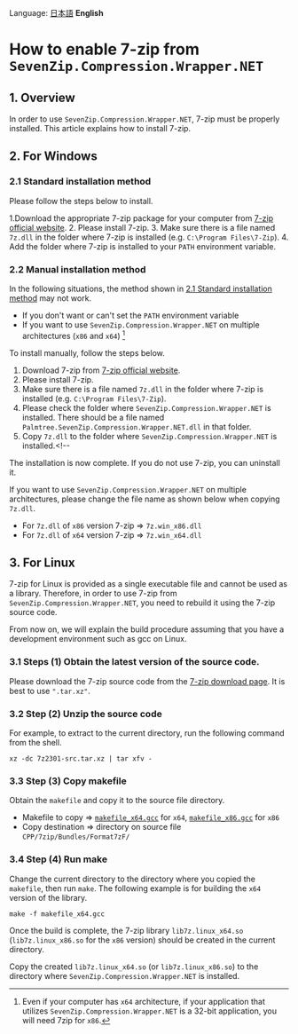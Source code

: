 ﻿Language: [日本語](HowToInstall7z_ja.md) **English**

<!--
# `SevenZip.Compression.Wrapper.NET` から 7-zip を使用可能にする方法
-->
# How to enable 7-zip from `SevenZip.Compression.Wrapper.NET`

<!--
## 1. 概要
-->
## 1. Overview

<!--
`SevenZip.Compression.Wrapper.NET` を使用するためには、7-zip を適切にインストールしなければなりません。
本稿では、7-zip のインストールの方法について説明します。
-->
In order to use `SevenZip.Compression.Wrapper.NET`, 7-zip must be properly installed.
This article explains how to install 7-zip.

<!--
## 2. Windows の場合
-->
## 2. For Windows

<!--
### 2.1 標準的なインストール方法
-->
### 2.1 Standard installation method

<!--
以下の手順でインストールしてください。
-->
Please follow the steps below to install.

<!--
1. [7-zip の公式サイト](https://7-zip.opensource.jp/) から、あなたのコンピュータに適した 7-zip のパッケージをダウンロードしてください。
2. 7-zip をインストールしてください。
3. 7-zip がインストールされたフォルダ (例: `C:\Program Files\7-Zip`) に `7z.dll` という名前のファイルがあることを確認してください。
4. 7-zip がインストールされたフォルダを `PATH` 環境変数に追加してください。
-->
1.Download the appropriate 7-zip package for your computer from [7-zip official website](https://7-zip.opensource.jp/).
2. Please install 7-zip.
3. Make sure there is a file named `7z.dll` in the folder where 7-zip is installed (e.g. `C:\Program Files\7-Zip`).
4. Add the folder where 7-zip is installed to your `PATH` environment variable.

<!--
### 2.2 手動でインストールする方法
-->
### 2.2 Manual installation method

<!--
以下のような状況の場合、[2.1 標準的なインストール方法](#21-標準的なインストール方法) で示した方法ではうまくいかない可能性があります。
-->
In the following situations, the method shown in [2.1 Standard installation method](#21-Standard-installation-method) may not work.


<!--
+ `PATH` 環境変数を設定したくない、あるいは設定できない場合
+ 複数のアーキテクチャ (`x86` および `x64`) で `SevenZip.Compression.Wrapper.NET` を利用したい場合[^1]
-->
+ If you don't want or can't set the `PATH` environment variable
+ If you want to use `SevenZip.Compression.Wrapper.NET` on multiple architectures (`x86` and `x64`) [^1]

<!--
手動でインストールするためには、以下の手順に従ってください。
-->
To install manually, follow the steps below.

<!--
1. [7-zip の公式サイト](https://7-zip.opensource.jp/) から、7-zip をダウンロードしてください。
2. 7-zip をインストールしてください。
3. 7-zip がインストールされたフォルダ (例: `C:\Program Files\7-Zip`) に `7z.dll` という名前のファイルがあることを確認してください。
4. `SevenZip.Compression.Wrapper.NET` が インストールされているフォルダを確認してください。そのフォルダには `Palmtree.SevenZip.Compression.Wrapper.NET.dll` という名前のファイルがあるはずです。
5. `7z.dll` を `SevenZip.Compression.Wrapper.NET` がインストールされているフォルダにコピーしてください。
-->
1. Download 7-zip from [7-zip official website](https://7-zip.opensource.jp/).
1. Please install 7-zip.
1. Make sure there is a file named `7z.dll` in the folder where 7-zip is installed (e.g. `C:\Program Files\7-Zip`).
1. Please check the folder where `SevenZip.Compression.Wrapper.NET` is installed. There should be a file named `Palmtree.SevenZip.Compression.Wrapper.NET.dll` in that folder.
1. Copy `7z.dll` to the folder where `SevenZip.Compression.Wrapper.NET` is installed.<!--

<!--
以上でインストールは完了です。
もし 7-zip を使用しない場合はアンインストールしてもかまいません。
-->
The installation is now complete.
If you do not use 7-zip, you can uninstall it.

<!--
なお、`SevenZip.Compression.Wrapper.NET` を複数のアーキテクチャで利用する場合は、`7z.dll` をコピーする際に以下のようにファイル名を変えてください。
-->
If you want to use `SevenZip.Compression.Wrapper.NET` on multiple architectures, please change the file name as shown below when copying `7z.dll`.

<!--
+ `x86` 版 7-zip の `7z.dll` の場合 => `7z.win_x86.dll`
+ `x64` 版 7-zip の `7z.dll` の場合 => `7z.win_x64.dll`
-->
+ For `7z.dll` of `x86` version 7-zip => `7z.win_x86.dll`
+ For `7z.dll` of `x64` version 7-zip => `7z.win_x64.dll`

<!--
## 3. Linux の場合
-->
## 3. For Linux

<!--
Linux 版 7-zip は単一の実行可能ファイルとして提供されていて、ライブラリとしては使用できません。
そのため、`SevenZip.Compression.Wrapper.NET` から 7-zip を利用するためには、7-zip のソースコードを使用してビルドしなおす必要があります。
-->
7-zip for Linux is provided as a single executable file and cannot be used as a library.
Therefore, in order to use 7-zip from `SevenZip.Compression.Wrapper.NET`, you need to rebuild it using the 7-zip source code.

<!--
以降では、Linux 上に gcc などの開発環境があることを前提に、ビルドの手順の説明を行います。
-->
From now on, we will explain the build procedure assuming that you have a development environment such as gcc on Linux.

<!--
### 3.1 手順 (1) 最新版のソースコードを入手する。
-->
### 3.1 Steps (1) Obtain the latest version of the source code.

<!--
[7-zip のダウンロードページ](https://7-zip.opensource.jp/download.html) から、7-zip のソースコードをダウンロードしてください。
`".tar.xz"` で圧縮されているものがいいでしょう。
-->
Please download the 7-zip source code from the [7-zip download page](https://7-zip.opensource.jp/download.html).
It is best to use `".tar.xz"`.


<!--
### 3.2 手順 (2) ソースコードの解凍
-->
### 3.2 Step (2) Unzip the source code

<!--
例えば、カレントディレクトリ上に展開する場合は、シェルから以下のコマンドを実行します。
-->
For example, to extract to the current directory, run the following command from the shell.

```
xz -dc 7z2301-src.tar.xz | tar xfv -
```

<!--
### 3.3 手順 (3) makefile のコピー
-->
### 3.3 Step (3) Copy makefile

<!--
makefile を入手して、 ソースファイルのディレクトリ上にコピーします。
-->
Obtain the `makefile` and copy it to the source file directory.

<!--
+ コピーする makefile => `x64` 用ならば [`makefile_x64.gcc`](../7z/makefile_x64.gcc)、`x86` 用ならば [`makefile_x86.gcc`](../7z/makefile_x86.gcc)
+ コピー先 => ソースファイル上のディレクトリ `CPP/7zip/Bundles/Format7zF/`
-->
+ Makefile to copy => [`makefile_x64.gcc`](../7z/makefile_x64.gcc) for `x64`, [`makefile_x86.gcc`](../7z/makefile_x86.gcc) for `x86`
+ Copy destination => directory on source file `CPP/7zip/Bundles/Format7zF/`

<!--
### 3.4 手順 (4) make の実行
-->
### 3.4 Step (4) Run make

<!--
`makefile` をコピーしたディレクトリにカレントディレクトリを移動した後、`make` を実行します。
以下の例は `x64` 版のライブラリをビルドする場合のものです。
-->
Change the current directory to the directory where you copied the `makefile`, then run `make`.
The following example is for building the `x64` version of the library.

```
make -f makefile_x64.gcc
```

<!--
ビルドが完了すると、カレントディレクトリに 7-zipのライブラリ `lib7z.linux_x64.so` (x86版の場合は `lib7z.linux_x86.so`) が出来ているはずです。
-->
Once the build is complete, the 7-zip library `lib7z.linux_x64.so` (`lib7z.linux_x86.so` for the `x86` version) should be created in the current directory.

<!--
出来た `lib7z.linux_x64.so` (あるいは `lib7z.linux_x86.so`) を、`SevenZip.Compression.Wrapper.NET` がインストールされているディレクトリ上にコピーしてください。
-->
Copy the created `lib7z.linux_x64.so` (or `lib7z.linux_x86.so`) to the directory where `SevenZip.Compression.Wrapper.NET` is installed.

<!--
[^1]: 使用しているコンピュータが `x64` アーキテクチャであっても、`SevenZip.Compression.Wrapper.NET` を利用するアプリケーションが 32 ビットアプリケーションである場合は、`x86` 用の 7-zip が必要になります。
-->
[^1]: Even if your computer has `x64` architecture, if your application that utilizes `SevenZip.Compression.Wrapper.NET` is a 32-bit application, you will need 7zip for `x86`.
